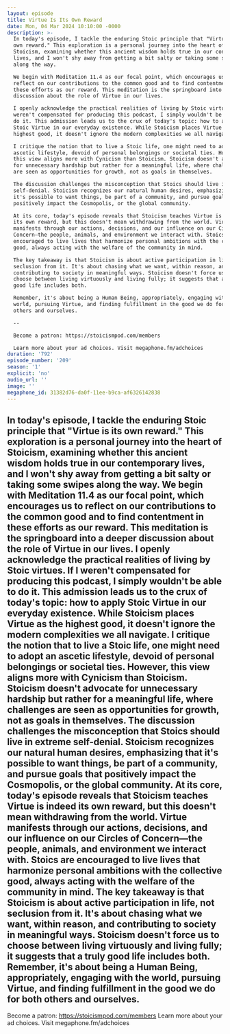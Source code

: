 ```yaml
---
layout: episode
title: Virtue Is Its Own Reward
date: Mon, 04 Mar 2024 10:10:00 -0000
description: >-
  In today's episode, I tackle the enduring Stoic principle that "Virtue is its
  own reward." This exploration is a personal journey into the heart of
  Stoicism, examining whether this ancient wisdom holds true in our contemporary
  lives, and I won't shy away from getting a bit salty or taking some swipes
  along the way.

  We begin with Meditation 11.4 as our focal point, which encourages us to
  reflect on our contributions to the common good and to find contentment in
  these efforts as our reward. This meditation is the springboard into a deeper
  discussion about the role of Virtue in our lives.

  I openly acknowledge the practical realities of living by Stoic virtues. If I
  weren't compensated for producing this podcast, I simply wouldn't be able to
  do it. This admission leads us to the crux of today's topic: how to apply
  Stoic Virtue in our everyday existence. While Stoicism places Virtue as the
  highest good, it doesn't ignore the modern complexities we all navigate.

  I critique the notion that to live a Stoic life, one might need to adopt an
  ascetic lifestyle, devoid of personal belongings or societal ties. However,
  this view aligns more with Cynicism than Stoicism. Stoicism doesn't advocate
  for unnecessary hardship but rather for a meaningful life, where challenges
  are seen as opportunities for growth, not as goals in themselves.

  The discussion challenges the misconception that Stoics should live in extreme
  self-denial. Stoicism recognizes our natural human desires, emphasizing that
  it's possible to want things, be part of a community, and pursue goals that
  positively impact the Cosmopolis, or the global community.

  At its core, today's episode reveals that Stoicism teaches Virtue is indeed
  its own reward, but this doesn't mean withdrawing from the world. Virtue
  manifests through our actions, decisions, and our influence on our Circles of
  Concern—the people, animals, and environment we interact with. Stoics are
  encouraged to live lives that harmonize personal ambitions with the collective
  good, always acting with the welfare of the community in mind.

  The key takeaway is that Stoicism is about active participation in life, not
  seclusion from it. It's about chasing what we want, within reason, and
  contributing to society in meaningful ways. Stoicism doesn't force us to
  choose between living virtuously and living fully; it suggests that a truly
  good life includes both.

  Remember, it's about being a Human Being, appropriately, engaging with the
  world, pursuing Virtue, and finding fulfillment in the good we do for both
  others and ourselves.

  --

  Become a patron: https://stoicismpod.com/members

  Learn more about your ad choices. Visit megaphone.fm/adchoices
duration: '792'
episode_number: '209'
season: '1'
explicit: 'no'
audio_url: ''
image: ''
megaphone_id: 31382d76-da0f-11ee-b9ca-af6326142838
---
```


In today's episode, I tackle the enduring Stoic principle that "Virtue is its own reward." This exploration is a personal journey into the heart of Stoicism, examining whether this ancient wisdom holds true in our contemporary lives, and I won't shy away from getting a bit salty or taking some swipes along the way.
We begin with Meditation 11.4 as our focal point, which encourages us to reflect on our contributions to the common good and to find contentment in these efforts as our reward. This meditation is the springboard into a deeper discussion about the role of Virtue in our lives.
I openly acknowledge the practical realities of living by Stoic virtues. If I weren't compensated for producing this podcast, I simply wouldn't be able to do it. This admission leads us to the crux of today's topic: how to apply Stoic Virtue in our everyday existence. While Stoicism places Virtue as the highest good, it doesn't ignore the modern complexities we all navigate.
I critique the notion that to live a Stoic life, one might need to adopt an ascetic lifestyle, devoid of personal belongings or societal ties. However, this view aligns more with Cynicism than Stoicism. Stoicism doesn't advocate for unnecessary hardship but rather for a meaningful life, where challenges are seen as opportunities for growth, not as goals in themselves.
The discussion challenges the misconception that Stoics should live in extreme self-denial. Stoicism recognizes our natural human desires, emphasizing that it's possible to want things, be part of a community, and pursue goals that positively impact the Cosmopolis, or the global community.
At its core, today's episode reveals that Stoicism teaches Virtue is indeed its own reward, but this doesn't mean withdrawing from the world. Virtue manifests through our actions, decisions, and our influence on our Circles of Concern—the people, animals, and environment we interact with. Stoics are encouraged to live lives that harmonize personal ambitions with the collective good, always acting with the welfare of the community in mind.
The key takeaway is that Stoicism is about active participation in life, not seclusion from it. It's about chasing what we want, within reason, and contributing to society in meaningful ways. Stoicism doesn't force us to choose between living virtuously and living fully; it suggests that a truly good life includes both.
Remember, it's about being a Human Being, appropriately, engaging with the world, pursuing Virtue, and finding fulfillment in the good we do for both others and ourselves.
--
Become a patron: https://stoicismpod.com/members
Learn more about your ad choices. Visit megaphone.fm/adchoices